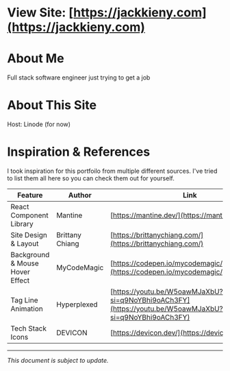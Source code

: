 # View Site: [https://jackkieny.com](https://jackkieny.com)

# About Me
Full stack software engineer just trying to get a job

# About This Site
Host: Linode (for now)

# Inspiration & References
I took inspiration for this portfoilo from multiple different sources. I've tried to list them all here so you can check them out for yourself.

| Feature | Author | Link|
| --- | --- | --- |
| React Component Library | Mantine|  [https://mantine.dev/](https://mantine.dev/) |
| Site Design & Layout | Brittany Chiang | [https://brittanychiang.com/](https://brittanychiang.com/) |
| Background & Mouse Hover Effect | MyCodeMagic | [https://codepen.io/mycodemagic/pen/gOZGarP](https://codepen.io/mycodemagic/pen/gOZGarP) |
| Tag Line Animation | Hyperplexed | [https://youtu.be/W5oawMJaXbU?si=q9NoYBhi9oACh3FY](https://youtu.be/W5oawMJaXbU?si=q9NoYBhi9oACh3FY) |
| Tech Stack Icons | DEVICON | [https://devicon.dev/](https://devicon.dev/) |

---
*This document is subject to update.*

